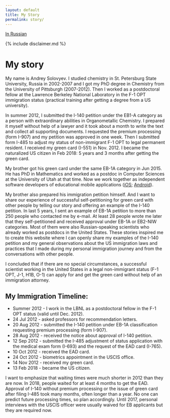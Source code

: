 ```yaml
---
layout: default
title: My Story
permalink: story/
---
```


[In Russian](/story-rus/)

{% include disclaimer.md %}

# My story

My name is Andrey Solovyev. I studied chemistry in St. Petersburg State University, Russia in 2002-2007 and I got my PhD degree in Chemistry from the University of Pittsburgh (2007-2012). Then I worked as a postdoctoral fellow at the Lawrence Berkeley National Laboratory in the F-1 OPT immigration status (practical training after getting a degree from a US university).

In summer 2012, I submitted the I-140 petition under the EB1-A category as a person with extraordinary abilities in Organometallic Chemistry. I prepared it myself without help of a lawyer and it took about a month to write the text and collect all supporting documents. I requested the premium processing (form I-907) and my petition was approved in one week. Then I submitted form I-485 to adjust my status of non-immigrant F-1 OPT to legal permanent resident. I received my green card (I-551) in Nov. 2012. I became the naturalized US citizen in Feb 2018: 5 years and 3 months after getting the green card.

My brother got his green card under the same EB-1A category in Jun 2015. He has PhD in Mathematics and worked as a postdoc in Computer Sciences at the University of Utah at that time. Now we work together as independent software developers of educational mobile applications ([iOS](https://itunes.apple.com/us/developer/andrey-solovyev/id655223913); [Android](https://play.google.com/store/apps/developer?id=Andrey+Solovyev)).

My brother also prepared his immigration petition himself. And I want to share our experience of successful self-petitioning for green card with other people by telling our story and offering an example of the I-140 petition. In last 5 years, I sent an example of EB-1A petition to more than 250 people who contacted me by e-mail. At least 28 people wrote me later that they self-petitioned and received approval under EB-1A or EB2-NIW categories. Most of them were also Russian-speaking scientists who already worked as postdocs in the United States. These stories inspired me to create this website where I can openly share my examples of the I-140 petition and my general observations about the US immigration laws and practices that I made during my personal immigration journey and from the conversations with other people. 

I concluded that if there are no special circumstances, a successful scientist working in the United States in a legal non-immigrant status (F-1 OPT, J-1, H1B, O-1) can apply for and get the green card without help of an immigration attorney.

## My Immigration Timeline:
- Summer 2012 - I work in the LBNL as a postdoctoral fellow in the F-1 OPT status (valid until Dec. 2012).
- 24 Jul 2012 - asked professors for recommendation letters.
- 20 Aug 2012 - submitted the I-140 petition under EB-1A classification requesting premium processing (form I-907).
- 28 Aug 2012 - received the notice about approval of I-140 petition.
- 12 Sep 2012 - submitted the I-485 adjustment of status application with the medical exam form (I-693) and the request of the EAD card (I-765).
- 10 Oct 2012 - received the EAD card.
- 24 Oct 2012 - biometrics appointment in the USCIS office.
- 14 Nov 2012 - received my green card.
- 13 Feb 2018 - became the US citizen.

I want to emphasize that waiting times were much shorter in 2012 than they are now. In 2018, people waited for at least 4 months to get the EAD. Approval of I-140 without premium processing or the issue of green card after filing I-485 took many months, often longer than a year. No one can predict future processing times, so plan accordingly. Until 2017, personal interviews with the USCIS officer were usually waived for EB applicants but they are required now.
